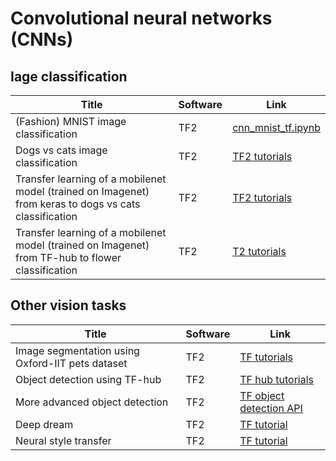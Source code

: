 # Convolutional neural networks (CNNs) 

## Iage classification

|Title|Software|Link|
|-----------|----|----|
|(Fashion) MNIST image classification|TF2|[cnn_mnist_tf.ipynb](https://colab.research.google.com/github/probml/pyprobml/blob/master/book1/cnn/cnn_mnist_tf.ipynb) 
|Dogs vs cats image classification|TF2|[TF2 tutorials](https://www.tensorflow.org/tutorials/images/classification)
|Transfer learning of a mobilenet model (trained on Imagenet) from keras to dogs vs cats classification|TF2|[TF2 tutorials](https://www.tensorflow.org/tutorials/images/transfer_learning)
|Transfer learning of a mobilenet model (trained on Imagenet) from TF-hub to flower classification|TF2|[T2 tutorials](https://www.tensorflow.org/tutorials/images/transfer_learning_with_hub)

## Other vision tasks

|Title|Software|Link|
|-----------|----|----|
|Image segmentation using Oxford-IIT pets dataset|TF2|[TF tutorials](https://www.tensorflow.org/tutorials/images/segmentation)
|Object detection using TF-hub|TF2|[TF hub tutorials](https://github.com/tensorflow/hub/blob/master/examples/colab/object_detection.ipynb)
|More advanced object detection|TF2|[TF object detection API](https://github.com/tensorflow/models/blob/master/research/object_detection/object_detection_tutorial.ipynb)|
|Deep dream|TF2|[TF tutorial](https://www.tensorflow.org/tutorials/generative/deepdream)|
|Neural style transfer|TF2|[TF tutorial](https://www.tensorflow.org/tutorials/generative/style_transfer)| 
